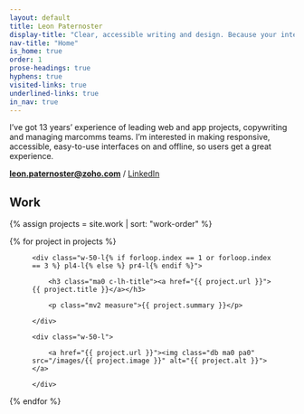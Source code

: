 ```yaml
---
layout: default
title: Leon Paternoster
display-title: "Clear, accessible writing and design. Because your interface is your brand."
nav-title: "Home"
is_home: true
order: 1
prose-headings: true
hyphens: true
visited-links: true
underlined-links: true
in_nav: true
---
```


I’ve got 13 years’ experience of leading web and app projects, copywriting and managing marcomms teams. I’m interested in making responsive, accessible, easy-to-use interfaces on and offline, so users get a great experience.

**leon.paternoster@zoho.com** / [LinkedIn](https://uk.linkedin.com/in/leonpaternoster/)

<h2 class="c-lh-title mb3">Work</h2>

{% assign projects = site.work | sort: "work-order" %}

{% for project in projects %}

<figure class="pb4 flex-l flex-wrap-l items-center{% if forloop.index == 1 or forloop.index == 3 %} flex-row-reverse-l{% endif %}">

	<div class="w-50-l{% if forloop.index == 1 or forloop.index == 3 %} pl4-l{% else %} pr4-l{% endif %}">

		<h3 class="ma0 c-lh-title"><a href="{{ project.url }}">{{ project.title }}</a></h3>

		<p class="mv2 measure">{{ project.summary }}</p>

	</div>

	<div class="w-50-l">

		<a href="{{ project.url }}"><img class="db ma0 pa0" src="/images/{{ project.image }}" alt="{{ project.alt }}"></a>

	</div>

</figure>

{% endfor %}




